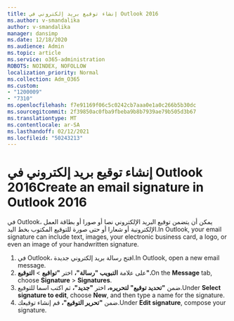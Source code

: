 ```yaml
---
title: إنشاء توقيع بريد إلكتروني في Outlook 2016
ms.author: v-smandalika
author: v-smandalika
manager: dansimp
ms.date: 12/18/2020
ms.audience: Admin
ms.topic: article
ms.service: o365-administration
ROBOTS: NOINDEX, NOFOLLOW
localization_priority: Normal
ms.collection: Adm_O365
ms.custom:
- "1200009"
- "7310"
ms.openlocfilehash: f7e91169f06c5c0242cb7aaa0e1a0c266b5b30dc
ms.sourcegitcommit: 2f39850ac0fba9fbeba9b8b7939ae79b505d3b67
ms.translationtype: MT
ms.contentlocale: ar-SA
ms.lasthandoff: 02/12/2021
ms.locfileid: "50243213"
---
```

# <a name="create-an-email-signature-in-outlook-2016"></a><span data-ttu-id="76eb7-102">إنشاء توقيع بريد إلكتروني في Outlook 2016</span><span class="sxs-lookup"><span data-stu-id="76eb7-102">Create an email signature in Outlook 2016</span></span>

<span data-ttu-id="76eb7-103">في Outlook، يمكن أن يتضمن توقيع البريد الإلكتروني نصا أو صورا أو بطاقة العمل الإلكترونية أو شعارا أو حتى صورة للتوقيع المكتوب بخط اليد.</span><span class="sxs-lookup"><span data-stu-id="76eb7-103">In Outlook, your email signature can include text, images, your electronic business card, a logo, or even an image of your handwritten signature.</span></span>

1. <span data-ttu-id="76eb7-104">في Outlook، افتح رسالة بريد إلكتروني جديدة.</span><span class="sxs-lookup"><span data-stu-id="76eb7-104">In Outlook, open a new email message.</span></span>
2. <span data-ttu-id="76eb7-105">على علامة **التبويب "رسالة"،** اختر **"تواقيع**  >  **التوقيع".**</span><span class="sxs-lookup"><span data-stu-id="76eb7-105">On the **Message** tab, choose **Signature** > **Signatures**.</span></span>
3. <span data-ttu-id="76eb7-106">ضمن **"تحديد توقيع" لتحريره،** اختر **"جديد"،** ثم اكتب اسما للتوقيع.</span><span class="sxs-lookup"><span data-stu-id="76eb7-106">Under **Select signature to edit**, choose **New**, and then type a name for the signature.</span></span>
4. <span data-ttu-id="76eb7-107">ضمن **"تحرير التوقيع"،** قم إنشاء توقيعك.</span><span class="sxs-lookup"><span data-stu-id="76eb7-107">Under **Edit signature**, compose your signature.</span></span>
